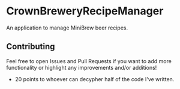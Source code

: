 # CrownBreweryRecipeManager

An application to manage MiniBrew beer recipes.

## Contributing
Feel free to open Issues and Pull Requests if you want to add more functionality or highlight any improvements and/or additions!

- 20 points to whoever can decypher half of the code I've written.
